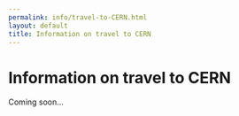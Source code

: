 ```yaml
---
permalink: info/travel-to-CERN.html
layout: default
title: Information on travel to CERN
---
```


# Information on travel to CERN

Coming soon...
